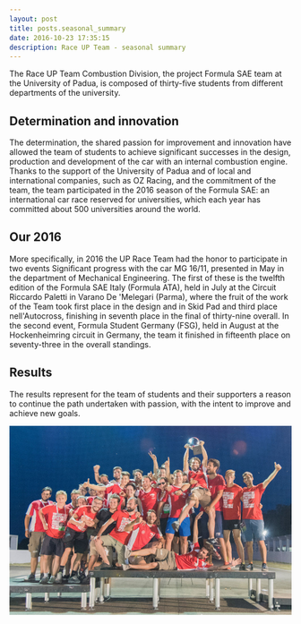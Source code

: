 ```yaml
---
layout: post
title: posts.seasonal_summary
date: 2016-10-23 17:35:15
description: Race UP Team - seasonal summary
---
```


The Race UP Team Combustion Division, the project Formula SAE team at the University of Padua, is composed of thirty-five students from different departments of the university.

## Determination and innovation
The determination, the shared passion for improvement and innovation have allowed the team of students to achieve significant successes in the design, production and development of the car with an internal combustion engine. Thanks to the support of the University of Padua and of local and international companies, such as OZ Racing, and the commitment of the team, the team participated in the 2016 season of the Formula SAE: an international car race reserved for universities, which each year has committed about 500 universities around the world.

## Our 2016
More specifically, in 2016 the UP Race Team had the honor to participate in two events Significant progress with the car MG 16/11, presented in May in the department of Mechanical Engineering. The first of these is the twelfth edition of the Formula SAE Italy (Formula ATA), held in July at the Circuit Riccardo Paletti in Varano De 'Melegari (Parma), where the fruit of the work of the Team took first place in the design and in Skid Pad and third place nell'Autocross, finishing in seventh place in the final of thirty-nine overall. In the second event, Formula Student Germany (FSG), held in August at the Hockenheimring circuit in Germany, the team it finished in fifteenth place on seventy-three in the overall standings.

## Results
The results represent for the team of students and their supporters a reason to continue the path undertaken with passion, with the intent to improve and achieve new goals.

<a class="image featured"><img src="/images/posts/2016/10/23/image.jpg" /></a>